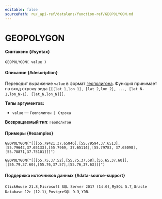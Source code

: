 ```yaml
---
editable: false
sourcePath: ru/_api-ref/datalens/function-ref/GEOPOLYGON.md
---
```


# GEOPOLYGON



#### Синтаксис {#syntax}


```
GEOPOLYGON( value )
```

#### Описание {#description}
Переводит выражение `value` в формат [геополигона](../dataset/data-types.md#geopolygon). Функция принимает на вход строку вида `[[[lat_1,lon_1], [lat_2,lon_2], ..., [lat_N-1,lon_N-1], [lat_N,lon_N]]]`.

**Типы аргументов:**
- `value` — `Геополигон | Строка`


**Возвращаемый тип**: `Геополигон`

#### Примеры {#examples}

```
GEOPOLYGON("[[[55.79421,37.65046],[55.79594,37.6513],[55.79642,37.65133],[55.7969, 37.65114],[55.79783, 37.65098],[55.78871,37.75101]]]")
```

```
GEOPOLYGON("[[[55.75,37.52],[55.75,37.68],[55.65,37.60]],[[55.79,37.60],[55.76,37.57],[55.76,37.63]]]")
```


#### Поддержка источников данных {#data-source-support}

`ClickHouse 21.8`, `Microsoft SQL Server 2017 (14.0)`, `MySQL 5.7`, `Oracle Database 12c (12.1)`, `PostgreSQL 9.3`, `YDB`.
